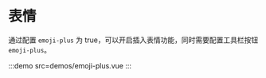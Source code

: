 # 表情

通过配置 `emoji-plus` 为 true，可以开启插入表情功能，同时需要配置工具栏按钮 `emoji-plus`。

:::demo src=demos/emoji-plus.vue
:::
